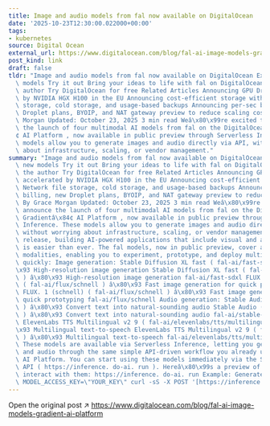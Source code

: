 ```yaml
---
title: Image and audio models from fal now available on DigitalOcean
date: '2025-10-23T12:30:00.022000+00:00'
tags:
- kubernetes
source: Digital Ocean
external_url: https://www.digitalocean.com/blog/fal-ai-image-models-gradient-ai-platform
post_kind: link
draft: false
tldr: "Image and audio models from fal now available on DigitalOcean Explore the new\
  \ models Try it out Bring your ideas to life with fal on DigitalOcean About the\
  \ author Try DigitalOcean for free Related Articles Announcing GPU Droplets accelerated\
  \ by NVIDIA HGX H100 in the EU Announcing cost-efficient storage with Network file\
  \ storage, cold storage, and usage-based backups Announcing per-sec billing, new\
  \ Droplet plans, BYOIP, and NAT gateway preview to reduce scaling costs By Grace\
  \ Morgan Updated: October 23, 2025 3 min read Weâ\x80\x99re excited to announce\
  \ the launch of four multimodal AI models from fal on the DigitalOcean Gradientâ\x84\
  ¢ AI Platform , now available in public preview through Serverless Inference. These\
  \ models allow you to generate images and audio directly via API, without worrying\
  \ about infrastructure, scaling, or vendor management."
summary: "Image and audio models from fal now available on DigitalOcean Explore the\
  \ new models Try it out Bring your ideas to life with fal on DigitalOcean About\
  \ the author Try DigitalOcean for free Related Articles Announcing GPU Droplets\
  \ accelerated by NVIDIA HGX H100 in the EU Announcing cost-efficient storage with\
  \ Network file storage, cold storage, and usage-based backups Announcing per-sec\
  \ billing, new Droplet plans, BYOIP, and NAT gateway preview to reduce scaling costs\
  \ By Grace Morgan Updated: October 23, 2025 3 min read Weâ\x80\x99re excited to\
  \ announce the launch of four multimodal AI models from fal on the DigitalOcean\
  \ Gradientâ\x84¢ AI Platform , now available in public preview through Serverless\
  \ Inference. These models allow you to generate images and audio directly via API,\
  \ without worrying about infrastructure, scaling, or vendor management. With this\
  \ release, building AI-powered applications that include visual and audio content\
  \ is easier than ever. The fal models, now in public preview, cover a variety of\
  \ modalities, enabling you to experiment, prototype, and deploy multimodal AI features\
  \ quickly: Image generation: Stable Diffusion XL fast ( fal-ai/fast-sdxl ) â\x80\
  \x93 High-resolution image generation Stable Diffusion XL fast ( fal-ai/fast-sdxl\
  \ ) â\x80\x93 High-resolution image generation fal-ai/fast-sdxl FLUX. 1 (schnell)\
  \ ( fal-ai/flux/schnell ) â\x80\x93 Fast image generation for quick prototyping\
  \ FLUX. 1 (schnell) ( fal-ai/flux/schnell ) â\x80\x93 Fast image generation for\
  \ quick prototyping fal-ai/flux/schnell Audio generation: Stable Audio ( fal-ai/stable-audio-25/text-to-audio\
  \ ) â\x80\x93 Convert text into natural-sounding audio Stable Audio ( fal-ai/stable-audio-25/text-to-audio\
  \ ) â\x80\x93 Convert text into natural-sounding audio fal-ai/stable-audio-25/text-to-audio\
  \ ElevenLabs TTS Multilingual v2 9 ( fal-ai/elevenlabs/tts/multilingual-v2 ) â\x80\
  \x93 Multilingual text-to-speech ElevenLabs TTS Multilingual v2 9 ( fal-ai/elevenlabs/tts/multilingual-v2\
  \ ) â\x80\x93 Multilingual text-to-speech fal-ai/elevenlabs/tts/multilingual-v2\
  \ These models are available via Serverless Inference, letting you generate images\
  \ and audio through the same simple API-driven workflow you already use on Gradient\
  \ AI Platform. You can start using these models immediately via the Serverless Inference\
  \ API ( https://inference. do-ai. run ). Hereâ\x80\x99s a preview of how you can\
  \ interact with them: https://inference. do-ai. run Example: Generate an Image export\
  \ MODEL_ACCESS_KEY=\"YOUR_KEY\" curl -sS -X POST '[https://inference."
---
```

Open the original post ↗ https://www.digitalocean.com/blog/fal-ai-image-models-gradient-ai-platform
